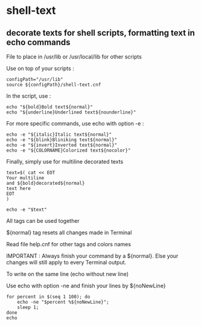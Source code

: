 # shell-text
## decorate texts for shell scripts, formatting text in echo commands

File to place in /usr/lib or /usr/local/lib for other scripts

Use on top of your scripts :

```
configPath="/usr/lib"
source ${configPath}/shell-text.cnf
```

In the script, use :

```
echo "${bold}Bold text${normal}"
echo "${underline}Underlined text${nounderline}"
```

For more specific commands, use echo with option -e :
```
echo -e "${italic}Italic text${normal}"
echo -e "${blink}Bliniking text${normal}"
echo -e "${invert}Inverted text${normal}"
echo -e "${COLORNAME}Colorized text${nocolor}"
```

Finally, simply use for multiline decorated texts
```
text=$( cat << EOT
Your multiline
and ${bold}decorated${normal}
text here
EOT
)

echo -e "$text"
```

All tags can be used together

${normal} tag resets all changes made in Terminal

Read file help.cnf for other tags and colors names

IMPORTANT : Always finish your command by a ${normal}. Else your changes will still apply to every Terminal output.

To write on the same line (echo without new line)

Use echo with option -ne and finish your lines by ${noNewLine}
```
for percent in $(seq 1 100); do
	echo -ne "$percent %${noNewLine}";
	sleep 1;
done
echo
```
